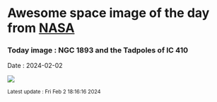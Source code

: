 
# Awesome space image of the day from [NASA](https://api.nasa.gov/)

### Today image : NGC 1893 and the Tadpoles of IC 410
Date : 2024-02-02

![](https://apod.nasa.gov/apod/image/2402/Tadpoles1024original.png)

<small>Latest update : Fri Feb  2 18:16:16 2024</small>
        